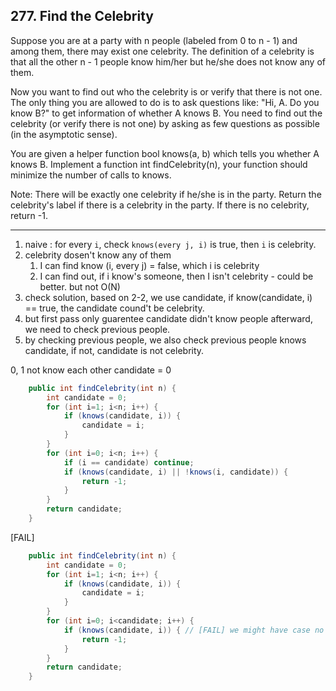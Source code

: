 ## 277. Find the Celebrity

Suppose you are at a party with n people (labeled from 0 to n - 1) and among them, there may exist one celebrity. The definition of a celebrity is that all the other n - 1 people know him/her but he/she does not know any of them.

Now you want to find out who the celebrity is or verify that there is not one. The only thing you are allowed to do is to ask questions like: "Hi, A. Do you know B?" to get information of whether A knows B. You need to find out the celebrity (or verify there is not one) by asking as few questions as possible (in the asymptotic sense).

You are given a helper function bool knows(a, b) which tells you whether A knows B. Implement a function int findCelebrity(n), your function should minimize the number of calls to knows.

Note: There will be exactly one celebrity if he/she is in the party. Return the celebrity's label if there is a celebrity in the party. If there is no celebrity, return -1.

---

1. naive : for every `i`, check `knows(every j, i)` is true, then `i` is celebrity.
2. celebrity dosen't know any of them 
    1. I can find know (i, every j)  = false, which i is celebrity
    2. I can find out, if i know's someone, then I isn't celebrity - could be better. but not O(N)
3. check solution, based on 2-2, we use candidate, if know(candidate, i) == true, the candidate cound't be celebrity.
4. but first pass only guarentee candidate didn't know people afterward, we need to check previous people.
5. by checking previous people, we also check previous people knows candidate, if not, candidate is not celebrity.

0, 1 not know each other
candidate = 0

```java
    public int findCelebrity(int n) {
        int candidate = 0;
        for (int i=1; i<n; i++) {
            if (knows(candidate, i)) {
                candidate = i;
            }
        }
        for (int i=0; i<n; i++) {
        	if (i == candidate) continue;
            if (knows(candidate, i) || !knows(i, candidate)) {
                return -1;
            }
        }
        return candidate;
    }
````

[FAIL]

```java
    public int findCelebrity(int n) {
        int candidate = 0;
        for (int i=1; i<n; i++) {
            if (knows(candidate, i)) {
                candidate = i;
            }
        }
        for (int i=0; i<candidate; i++) {
            if (knows(candidate, i)) { // [FAIL] we might have case no one knows each other.
                return -1;
            }
        }
        return candidate;
    }
````
